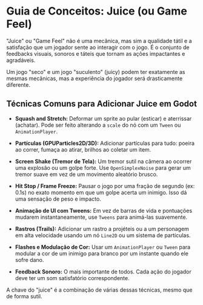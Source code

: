 # Guia de Conceitos: Juice (ou Game Feel)

"Juice" ou "Game Feel" não é uma mecânica, mas sim a qualidade tátil e a satisfação que um jogador sente ao interagir com o jogo. É o conjunto de feedbacks visuais, sonoros e táteis que tornam as ações impactantes e agradáveis.

Um jogo "seco" e um jogo "suculento" (juicy) podem ter exatamente as mesmas mecânicas, mas a experiência do jogador será drasticamente diferente.

## Técnicas Comuns para Adicionar Juice em Godot

*   **Squash and Stretch:** Deformar um sprite ao pular (esticar) e aterrissar (achatar). Pode ser feito alterando a `scale` do nó com um `Tween` ou `AnimationPlayer`.

*   **Partículas (GPUParticles2D/3D):** Adicionar partículas para tudo: poeira ao correr, fumaça ao atirar, brilhos ao coletar um item.

*   **Screen Shake (Tremor de Tela):** Um tremor sutil na câmera ao ocorrer uma explosão ou um golpe forte. Use `OpenSimplexNoise` para gerar um tremor suave em vez de um movimento aleatório brusco.

*   **Hit Stop / Frame Freeze:** Pausar o jogo por uma fração de segundo (ex: 0.1s) no exato momento em que um golpe acerta um inimigo. Isso dá uma sensação de peso e impacto.

*   **Animação de UI com Tweens:** Em vez de barras de vida e pontuações mudarem instantaneamente, use `Tweens` para animá-las suavemente.

*   **Rastros (Trails):** Adicionar um rastro a projéteis ou a um personagem em alta velocidade usando um nó `Line2D` ou um sistema de partículas.

*   **Flashes e Modulação de Cor:** Usar um `AnimationPlayer` ou `Tween` para modular a cor de um inimigo para branco por um instante quando ele sofre dano.

*   **Feedback Sonoro:** O mais importante de todos. Cada ação do jogador deve ter um som satisfatório correspondente.

A chave do "juice" é a combinação de várias dessas técnicas, mesmo que de forma sutil.

